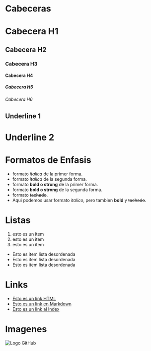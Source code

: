 # Cabeceras
# Cabecera H1
## Cabecera H2
### Cabecera H3
#### Cabecera H4
##### Cabecera H5
###### Cabecera H6

Underline 1
------------------

Underline 2
==================

# Formatos de Enfasis
- formato *italica* de la primer forma.
- formato _italica_ de la segunda forma.
- formato **bold o strong** de la primer forma.
- formato __bold o strong__ de la segunda forma.
- formato ~~tachado~~. 
- Aqui podemos usar formato *italico*, pero tambien **bold** y ~~tachado~~. 

# Listas
1. esto es un item
2. esto es un item
3. esto es un item
- Esto es item lista desordenada
- Esto es item lista desordenada
- Esto es item lista desordenada

# Links
- <a href="http://google.com">Esto es un link HTML</a>
- [Esto es un link en Markdown](http://google.com)
- [Esto es un link al Index](index.html)

# Imagenes
![Logo GitHub](https://github.githubassets.com/images/modules/logos_page/GitHub-Mark.png)